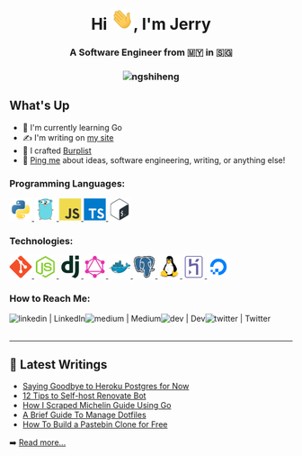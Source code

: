 <h1 align="center">Hi <img src="https://raw.githubusercontent.com/ABSphreak/ABSphreak/master/gifs/Hi.gif" width="40px" />, I'm Jerry</h1>
<h3 align="center">A Software Engineer from 🇲🇾 in 🇸🇬</h3>
<h3 align="center"> <img src="https://komarev.com/ghpvc/?username=ngshiheng" alt="ngshiheng" /> </p>

## What's Up

-   🌱 I'm currently learning Go
-   ✍️ I'm writing on [my site][ghost]
-   🍻 I crafted [Burplist][burplist]
-   💬 [Ping me][contact] about ideas, software engineering, writing, or anything else!

### Programming Languages:

</a> <a href="https://www.python.org" target="_blank"> <img src="https://raw.githubusercontent.com/devicons/devicon/master/icons/python/python-original.svg" alt="python" width="40" height="40"/> </a>
</a> <a href="https://go.dev/" target="_blank"> <img src="https://raw.githubusercontent.com/devicons/devicon/master/icons/go/go-original.svg" alt="go" width="40" height="40"/> </a>
</a> <a href="https://www.javascript.com" target="_blank"> <img src="https://raw.githubusercontent.com/devicons/devicon/master/icons/javascript/javascript-original.svg" alt="javascript" width="40" height="40"/> </a>
</a> <a href="https://www.typescriptlang.org" target="_blank"> <img src="https://raw.githubusercontent.com/devicons/devicon/master/icons/typescript/typescript-original.svg" alt="typescript" width="40" height="40"/> </a>
</a> <a href="https://www.gnu.org/software/bash" target="_blank"> <img src="https://raw.githubusercontent.com/devicons/devicon/master/icons/bash/bash-original.svg" alt="bash" width="40" height="40"/> </a>

### Technologies:

</a> <a href="https://git-scm.com" target="_blank"> <img src="https://raw.githubusercontent.com/devicons/devicon/master/icons/git/git-original.svg" alt="git" width="40" height="40"/> </a>
</a> <a href="https://nodejs.org" target="_blank"> <img src="https://raw.githubusercontent.com/devicons/devicon/master/icons/nodejs/nodejs-original.svg" alt="nodejs" width="40" height="40"/> </a>
</a> <a href="https://www.djangoproject.com" target="_blank"> <img src="https://raw.githubusercontent.com/devicons/devicon/master/icons/django/django-plain.svg" alt="django" width="40" height="40"/> </a>
</a> <a href="https://graphql.org" target="_blank"> <img src="https://raw.githubusercontent.com/devicons/devicon/master/icons/graphql/graphql-plain.svg" alt="graphql" width="40" height="40"/> </a>
</a> <a href="https://www.docker.com" target="_blank"> <img src="https://raw.githubusercontent.com/devicons/devicon/master/icons/docker/docker-original.svg" alt="docker" width="40" height="40"/> </a>
</a> <a href="https://www.postgresql.org" target="_blank"> <img src="https://raw.githubusercontent.com/devicons/devicon/master/icons/postgresql/postgresql-original.svg" alt="postgresql" width="40" height="40"/> </a>
</a> <a href="https://www.linux.org" target="_blank"> <img src="https://raw.githubusercontent.com/devicons/devicon/master/icons/linux/linux-original.svg" alt="linux" width="40" height="40"/> </a>
</a> <a href="https://www.heroku.com" target="_blank"> <img src="https://raw.githubusercontent.com/devicons/devicon/master/icons/heroku/heroku-original.svg" alt="heroku" width="40" height="40"/> </a>
</a> <a href="https://www.digitalocean.com/" target="_blank"> <img src="https://raw.githubusercontent.com/devicons/devicon/master/icons/digitalocean/digitalocean-original.svg" alt="digitalocean" width="40" height="40"/> </a>

### How to Reach Me:

[<img align="left" alt="linkedin | LinkedIn" height="40" src="https://cdn.jsdelivr.net/npm/simple-icons@5.12.0/icons/linkedin.svg" />][linkedin]
[<img align="left" alt="medium | Medium" height="40" src="https://cdn.jsdelivr.net/npm/simple-icons@5.12.0/icons/medium.svg" />][medium]
[<img align="left" alt="dev | Dev" height="40" src="https://cdn.jsdelivr.net/npm/simple-icons@5.12.0/icons/devdotto.svg" />][dev]
[<img align="left" alt="twitter | Twitter" height="40" src="https://cdn.jsdelivr.net/npm/simple-icons@5.12.0/icons/twitter.svg" />][twitter]

<br />
<br />

---

## 📓 Latest Writings

<!-- BLOG-POST-LIST:START -->
- [Saying Goodbye to Heroku Postgres for Now](https://dev.to/jerrynsh/saying-goodbye-to-heroku-postgres-for-now-3p5g)
- [12 Tips to Self-host Renovate Bot](https://dev.to/jerrynsh/12-tips-to-self-host-renovate-bot-446l)
- [How I Scraped Michelin Guide Using Go](https://dev.to/jerrynsh/how-i-scraped-michelin-guide-using-go-29gf)
- [A Brief Guide To Manage Dotfiles](https://dev.to/jerrynsh/a-brief-guide-to-manage-dotfiles-1h59)
- [How To Build a Pastebin Clone for Free](https://dev.to/jerrynsh/how-to-build-a-pastebin-clone-for-free-2e8a)
<!-- BLOG-POST-LIST:END -->

➡️ [Read more...][dev]

[ghost]: http://jerrynsh.com/
[linkedin]: https://www.linkedin.com/in/jerrynsh/
[medium]: https://jerrynsh.medium.com/
[dev]: https://dev.to/jerrynsh
[twitter]: https://twitter.com/jerrynsh/
[burplist]: https://burplist.me/
[contact]: https://jerrynsh.com/contact/
